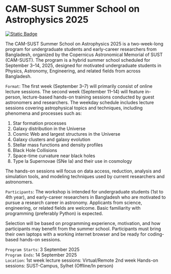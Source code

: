 # CAM-SUST Summer School on Astrophysics 2025

[![Static Badge](https://img.shields.io/badge/Made%20at-CAMSUST-8A2BE2)](https://summerschool.cam-sust.org/)



The CAM-SUST Summer School on Astrophysics 2025 is a two-week-long program for undergraduate students and early-career researchers from Bangladesh, organized by the Copernicus Astronomical Memorial of SUST (CAM-SUST). The program is a hybrid summer school scheduled for September 3–14, 2025, designed for motivated undergraduate students in Physics, Astronomy, Engineering, and related fields from across Bangladesh.

`Format`:
The first week (September 3–7) will primarily consist of online lecture sessions. The second week (September 11–14) will feature in-person, lecture-based hands-on training sessions conducted by guest astronomers and researchers.
The weekday schedule includes lecture sessions covering astrophysical topics and techniques, including phenomena and processes such as:

<ol>
 <li>Star formation processes </li>
 <li>Galaxy distribution in the Universe </li>
 <li>Cosmic Web and largest structures in the Universe </li>
 <li>Galaxy clusters and galaxy evolution </li>
 <li>Stellar mass functions and density profiles </li> 
 <li>Black Hole Collisions </li>
 <li>Space-time curvature near black holes </li> 
 <li>Type Ia Supernovae (SNe Ia) and their use in cosmology </li>
</ol>

The hands-on sessions will focus on data access, reduction, analysis and simulation tools, and modeling techniques used by current researchers and astronomers.

`Participants`:
The workshop is intended for undergraduate students (1st to 4th year), and early-career researchers in Bangladesh who are motivated to pursue a research career in astronomy. Applicants from science, engineering, or related fields are welcome. Basic familiarity with programming (preferably Python) is expected. <br>

Selection will be based on programming experience, motivation, and how participants may benefit from the summer school. Participants must bring their own laptops with a working internet browser and be ready for coding-based hands-on sessions. <br>

`Program Starts`: 3 September 2025 <br>
`Program Ends`: 14 September 2025 <br>
`Location`:
1st week lecture sessions: Virtual/Remote
2nd week Hands-on sessions: SUST-Campus, Sylhet (Offline/In person)